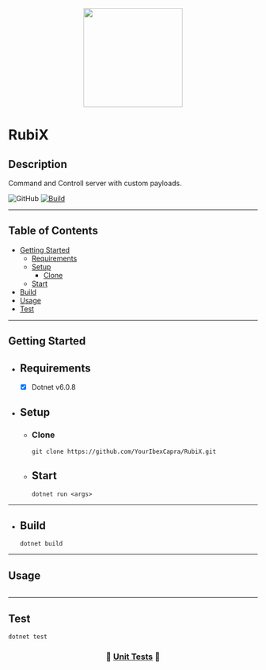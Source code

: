 <div id="header" align="center">
  <img src="https://media.giphy.com/media/06L9eQ4KQK1ijs1kf1/giphy.gif" width="200"/>
</div>

# RubiX

## Description

Command and Controll server with custom payloads.

![GitHub](https://img.shields.io/github/license/YourIbexCapra/configs?label=license)
[![Build](https://github.com/YourIbexCapra/configs/actions/workflows/main.yml/badge.svg?branch=main)](https://github.com/YourIbexCapra/configs/actions/workflows/main.yml)

---

## Table of Contents

- [Getting Started](#getting-started)
  - [Requirements](#requirements)
  - [Setup](#setup)
    - [Clone](#clone)
  - [Start](#start)
- [Build](#build)
- [Usage](#usage)
- [Test](#test)

---

## Getting Started

- ## Requirements

  - [x] Dotnet v6.0.8

- ## Setup

  - ### Clone

    ```shell
    git clone https://github.com/YourIbexCapra/RubiX.git
    ```

  - ## Start

    ```shell
    dotnet run <args>
    ```
---

- ## Build

  ```shell
  dotnet build
  ```

---

## Usage

<div align="center">
  <img src=""/>
</div>

---

## Test

  ```shell
  dotnet test
  ```

<div align="center">

### &#129514; [Unit Tests](docs/UNIT_TESTS.md) &#128221;

</div>